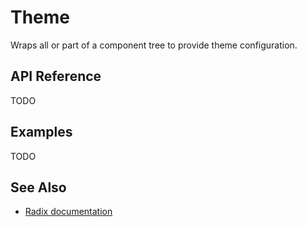# Theme

Wraps all or part of a component tree to provide theme configuration.

## API Reference

TODO

## Examples

TODO

## See Also

-   [Radix documentation](https://www.radix-ui.com/themes/docs/components/theme)

